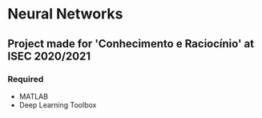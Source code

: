 # Neural Networks

## Project made for 'Conhecimento e Raciocínio' at ISEC 2020/2021 

### Required
- MATLAB
- Deep Learning Toolbox

